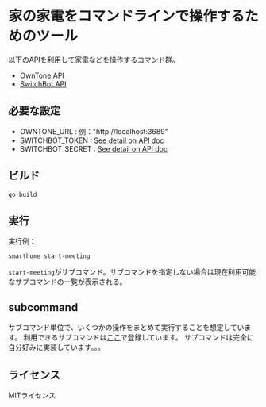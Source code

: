 # 家の家電をコマンドラインで操作するためのツール

以下のAPIを利用して家電などを操作するコマンド群。

* [OwnTone API](https://owntone.github.io/owntone-server/json-api/)
* [SwitchBot API](https://github.com/OpenWonderLabs/SwitchBotAPI)
 
## 必要な設定

* OWNTONE_URL : 例："http://localhost:3689"
* SWITCHBOT_TOKEN : [See detail on API doc](https://github.com/OpenWonderLabs/SwitchBotAPI#getting-started) 
* SWITCHBOT_SECRET : [See detail on API doc](https://github.com/OpenWonderLabs/SwitchBotAPI#getting-started)
  

## ビルド

```
go build
```

## 実行

実行例：

```
smarthome start-meeting
```

`start-meeting`がサブコマンド。サブコマンドを指定しない場合は現在利用可能なサブコマンドの一覧が表示される。

## subcommand

サブコマンド単位で、いくつかの操作をまとめて実行することを想定しています。
利用できるサブコマンドは[ここ](https://github.com/johtani/smarthome/blob/master/subcommand/subcommand.go#L43)で登録しています。
サブコマンドは完全に自分好みに実装しています。。。

## ライセンス

MITライセンス